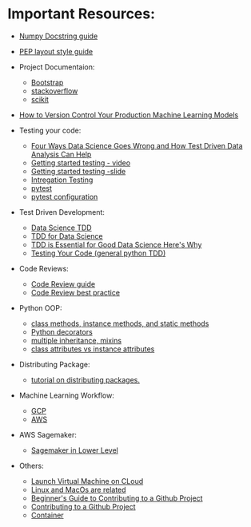 # Important Resources:

* [Numpy Docstring guide](https://numpydoc.readthedocs.io/en/latest/format.html)
* [PEP layout style guide](https://www.python.org/dev/peps/pep-0008/?#code-lay-out)
* Project Documentaion:
    - [Bootstrap](https://github.com/twbs/bootstrap)
    - [stackoverflow](https://github.com/jjrunner/stackoverflow)
    - [scikit](https://github.com/scikit-learn/scikit-learn)
    
* [How to Version Control Your Production Machine Learning Models](https://algorithmia.com/blog/how-to-version-control-your-production-machine-learning-models)

* Testing your code:
    * [Four Ways Data Science Goes Wrong and How Test Driven Data Analysis Can Help](https://www.predictiveanalyticsworld.com/machinelearningtimes/four-ways-data-science-goes-wrong-and-how-test-driven-data-analysis-can-help/6947/)
    * [Getting started testing - video](https://www.youtube.com/watch?v=FxSsnHeWQBY)
    * [Getting started testing -slide](https://speakerdeck.com/pycon2014/getting-started-testing-by-ned-batchelder?slide=21)
    * [Intregation Testing](https://www.fullstackpython.com/integration-testing.html)
    * [pytest](https://docs.pytest.org/en/latest/getting-started.html)
    * [pytest configuration](https://docs.pytest.org/en/latest/customize.html)

* Test Driven Development:
    - [Data Science TDD](https://www.linkedin.com/pulse/data-science-test-driven-development-sam-savage/)
    - [TDD for Data Science](http://engineering.pivotal.io/post/test-driven-development-for-data-science/)
    - [TDD is Essential for Good Data Science Here's Why](https://medium.com/uk-hydrographic-office/test-driven-development-is-essential-for-good-data-science-heres-why-db7975a03a44)
    - [Testing Your Code (general python TDD)](https://docs.python-guide.org/writing/tests/)
    
* Code Reviews:
    - [Code Review guide](https://github.com/lyst/MakingLyst/tree/master/code-reviews)
    - [Code Review best practice](https://www.kevinlondon.com/2015/05/05/code-review-best-practices.html)
    
* Python OOP:
    - [class methods, instance methods, and static methods ](https://realpython.com/instance-class-and-static-methods-demystified/)
    - [Python decorators ](https://realpython.com/primer-on-python-decorators/)
    - [multiple inheritance, mixins ](https://easyaspython.com/mixins-for-fun-and-profit-cb9962760556)
    - [class attributes vs instance attributes](https://www.python-course.eu/python3_class_and_instance_attributes.php)
    
* Distributing Package:
    - [tutorial on distributing packages.](https://packaging.python.org/tutorials/packaging-projects/)
    
* Machine Learning Workflow:
    - [GCP](https://cloud.google.com/ai-platform/docs/ml-solutions-overview)
    - [AWS](https://docs.aws.amazon.com/sagemaker/latest/dg/how-it-works-mlconcepts.html)
    
    
* AWS Sagemaker:
    - [Sagemaker in Lower Level](https://docs.aws.amazon.com/sagemaker/latest/dg/whatis.html)
    
* Others:
    - [Launch Virtual Machine on CLoud](https://aws.amazon.com/getting-started/hands-on/launch-a-virtual-machine/)
    - [Linux and MacOs are related](https://www.quora.com/Is-macOS-essentially-built-on-top-of-Linux)
    - [Beginner's Guide to Contributing to a Github Project](https://akrabat.com/the-beginners-guide-to-contributing-to-a-github-project/)
    - [Contributing to a Github Project](https://github.com/MarcDiethelm/contributing/blob/master/README.md)
    - [Container](https://techbeacon.com/enterprise-it/30-essential-container-technology-tools-resources-0)
    

